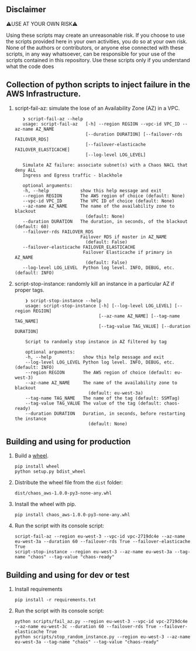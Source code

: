 ## Disclaimer

⚠️USE AT YOUR OWN RISK⚠️

Using these scripts may create an unreasonable risk. If you choose to use the scripts provided here in your own activities, you do so at your own risk.
None of the authors or contributors, or anyone else connected with these scripts, in any way whatsoever, can be responsible for your use of the scripts contained in this repository. 
Use these scripts only if you understand what the code does


## Collection of python scripts to inject failure in the AWS Infrastructure.

1. script-fail-az: simulate the lose of an Availability Zone (AZ) in a VPC.

     ```shell
        ❯ script-fail-az --help
        usage: script-fail-az   [-h] --region REGION --vpc-id VPC_ID --az-name AZ_NAME
                                [--duration DURATION] [--failover-rds FAILOVER_RDS]
                                [--failover-elasticache FAILOVER_ELASTICACHE]
                                [--log-level LOG_LEVEL]

        Simulate AZ failure: associate subnet(s) with a Chaos NACL that deny ALL
        Ingress and Egress traffic - blackhole

        optional arguments:
        -h, --help            show this help message and exit
        --region REGION       The AWS region of choice (default: None)
        --vpc-id VPC_ID       The VPC ID of choice (default: None)
        --az-name AZ_NAME     The name of the availability zone to blackout
                                (default: None)
        --duration DURATION   The duration, in seconds, of the blackout (default: 60)
        --failover-rds FAILOVER_RDS
                              Failover RDS if master in AZ_NAME
                                (default: False)
        --failover-elasticache FAILOVER_ELASTICACHE
                               Failover Elasticache if primary in AZ_NAME
                                (default: False)
        --log-level LOG_LEVEL  Python log level. INFO, DEBUG, etc. (default: INFO)
    ```



2. script-stop-instance: randomly kill an instance in a particular AZ if proper tags. 

    ```shell
        ❯ script-stop-instance --help
        usage: script-stop-instance [-h] [--log-level LOG_LEVEL] [--region REGION]
                                    [--az-name AZ_NAME] [--tag-name TAG_NAME]
                                    [--tag-value TAG_VALUE] [--duration DURATION]

        Script to randomly stop instance in AZ filtered by tag

        optional arguments:
        -h, --help            show this help message and exit
        --log-level LOG_LEVEL Python log level. INFO, DEBUG, etc. (default: INFO)
        --region REGION       The AWS region of choice (default: eu-west-3)
        --az-name AZ_NAME     The name of the availability zone to blackout
                                (default: eu-west-3a)
        --tag-name TAG_NAME   The name of the tag (default: SSMTag)
        --tag-value TAG_VALUE The value of the tag (default: chaos-ready)
        --duration DURATION   Duration, in seconds, before restarting the instance
                                (default: None)
    ```

## Building and using for production

1. Build a [wheel][wheel].

   ```shell
   pip install wheel
   python setup.py bdist_wheel
   ```

1. Distribute the wheel file from the `dist` folder:

   ```shell
   dist/chaos_aws-1.0.0-py3-none-any.whl
   ```

1. Install the wheel with pip.

   ```shell
   pip install chaos_aws-1.0.0-py3-none-any.whl
   ```

1. Run the script with its console script:

   ```shell
   script-fail-az --region eu-west-3 --vpc-id vpc-2719dc4e --az-name eu-west-3a --duration 60 --failover-rds True --failover-elasticache True
   script-stop-instance --region eu-west-3 --az-name eu-west-3a --tag-name "chaos" --tag-value "chaos-ready"
   ```


## Building and using for dev or test

1. Install requirements

   ```shell
   pip install -r requirements.txt
   ```

1. Run the script with its console script:

   ```shell
   python scripts/fail_az.py --region eu-west-3 --vpc-id vpc-2719dc4e --az-name eu-west-3c --duration 60 --failover-rds True --failover-elasticache True
   python scripts/stop_random_instance.py --region eu-west-3 --az-name eu-west-3a --tag-name "chaos" --tag-value "chaos-ready"
   ```


[wheel]: http://pythonwheels.com